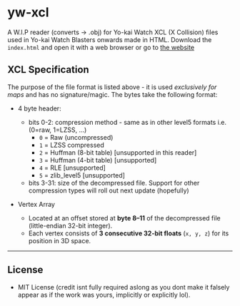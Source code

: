 # yw-xcl
A W.I.P reader (converts -> .obj) for Yo-kai Watch XCL (X Collision) files used in Yo-kai Watch Blasters onwards made in HTML. Download the `index.html` and open it with a web browser or go to [the website](https://n123git.github.io/yw-xcl)

## XCL Specification
The purpose of the file format is listed above - it is used *exclusively for maps* and has no signature/magic.
The bytes take the following format:
* 4 byte header:
   * bits 0-2: compression method - same as in other level5 formats i.e. (0=raw, 1=LZSS, ...)
     * `0` = Raw (uncompressed)
     * `1` = LZSS compressed
     * `2` = Huffman (8-bit table) \[unsupported in this reader]
     * `3` = Huffman (4-bit table) \[unsupported]
     * `4` = RLE \[unsupported]
     * `5` = zlib\_level5 \[unsupported]
   * bits 3-31: size of the decompressed file.
Support for other compression types will roll out next update (hopefully)

* Vertex Array 
  * Located at an offset stored at **byte 8–11** of the decompressed file (little-endian 32-bit integer).
  * Each vertex consists of **3 consecutive 32-bit floats** (`x, y, z`) for its position in 3D space.


<!--### 3. Triangle Array-->

<!-- does this really exist?? * Follows the vertex array. -->
<!-- * Triangles are stored as **3 consecutive 16-bit integers** (little-endian), indexing into the vertex array. -->
<!-- * Triangles referencing vertices out of bounds are ignored. -->

--- 

## License

* MIT License (credit isnt fully required aslong as you dont make it falsely appear as if the work was yours, implicitly or explicitly lol).
